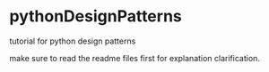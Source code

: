 # pythonDesignPatterns

tutorial for python design patterns

make sure to read the readme files first for explanation clarification.
